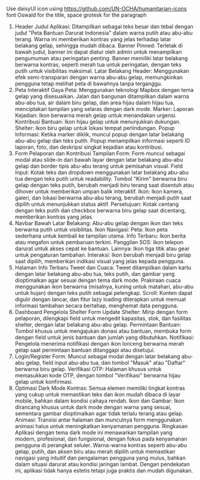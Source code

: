 Use daisyUI
icon using https://github.com/UN-OCHA/humanitarian-icons
font Oswald for the title, space grotesk for the paragraph
1. Header
Judul Aplikasi: Ditampilkan sebagai teks besar dan tebal dengan judul "Peta Bantuan Darurat Indonesia" dalam warna putih atau abu-abu terang. Warna ini memberikan kontras yang jelas terhadap latar belakang gelap, sehingga mudah dibaca.
Banner Pinned: Terletak di bawah judul, banner ini dapat diatur oleh admin untuk menampilkan pengumuman atau peringatan penting. Banner memiliki latar belakang berwarna kontras, seperti merah tua untuk peringatan, dengan teks putih untuk visibilitas maksimal.
Latar Belakang Header: Menggunakan efek semi-transparan dengan warna abu-abu gelap, memungkinkan pengguna tetap melihat peta di bawahnya tanpa terganggu.
2. Peta Interaktif
Gaya Peta: Menggunakan teknologi Mapbox dengan tema gelap yang disesuaikan. Jalan dan bangunan ditampilkan dalam warna abu-abu tua, air dalam biru gelap, dan area hijau dalam hijau tua, menciptakan tampilan yang selaras dengan dark mode.
Marker: 
Laporan Kejadian: Ikon berwarna merah gelap untuk menandakan urgensi.
Kontribusi Bantuan: Ikon hijau gelap untuk menunjukkan dukungan.
Shelter: Ikon biru gelap untuk lokasi tempat perlindungan.
Popup Informasi: Ketika marker diklik, muncul popup dengan latar belakang abu-abu gelap dan teks putih. Popup menampilkan informasi seperti ID laporan, foto, dan deskripsi singkat kejadian atau kontribusi.
3. Form Pelaporan dan Kontribusi
Tampilan Form: Form muncul sebagai modal atau slide-in dari bawah layar dengan latar belakang abu-abu gelap dan border tipis abu-abu terang untuk pemisahan visual.
Field Input: 
Kotak teks dan dropdown menggunakan latar belakang abu-abu tua dengan teks putih untuk readability.
Tombol "Kirim" berwarna biru gelap dengan teks putih, berubah menjadi biru terang saat disentuh atau dihover untuk memberikan umpan balik interaktif.
Ikon: Ikon kamera, galeri, dan lokasi berwarna abu-abu terang, berubah menjadi putih saat dipilih untuk menunjukkan status aktif.
Persetujuan: Kotak centang dengan teks putih dan checkbox berwarna biru gelap saat dicentang, memberikan kontras yang jelas.
4. Navbar Bawah
Latar Belakang: Abu-abu gelap dengan ikon dan teks berwarna putih untuk visibilitas.
Ikon Navigasi:
Peta: Ikon peta sederhana untuk kembali ke tampilan utama.
Info Terbaru: Ikon berita atau megafon untuk pembaruan terkini.
Panggilan SOS: Ikon telepon darurat untuk akses cepat ke bantuan.
Lainnya: Ikon tiga titik atau gear untuk pengaturan tambahan.
Interaksi: Ikon berubah menjadi biru gelap saat dipilih, memberikan indikasi visual yang jelas kepada pengguna.
5. Halaman Info Terbaru
Tweet dan Cuaca: 
Tweet ditampilkan dalam kartu dengan latar belakang abu-abu tua, teks putih, dan gambar yang dioptimalkan agar sesuai dengan tema dark mode.
Prakiraan cuaca menggunakan ikon berwarna (misalnya, kuning untuk matahari, abu-abu untuk hujan) dengan teks putih sebagai pelengkap.
Scroll: Konten dapat digulir dengan lancar, dan fitur lazy loading diterapkan untuk memuat informasi tambahan secara bertahap, menghemat data pengguna.
6. Dashboard Pengelola Shelter
Form Update Shelter: Mirip dengan form pelaporan, dilengkapi field untuk mengedit kapasitas, stok, dan fasilitas shelter, dengan latar belakang abu-abu gelap.
Permintaan Bantuan: Tombol khusus untuk mengajukan donasi atau bantuan, membuka form dengan field untuk jenis bantuan dan jumlah yang dibutuhkan.
Notifikasi: Pengelola menerima notifikasi dengan ikon lonceng berwarna merah gelap saat permintaan bantuan ditanggapi atau disetujui.
7. Login/Register
Form: Muncul sebagai modal dengan latar belakang abu-abu gelap, field input abu-abu tua, dan tombol "Masuk" atau "Daftar" berwarna biru gelap.
Verifikasi OTP: Halaman khusus untuk memasukkan kode OTP, dengan tombol "Verifikasi" berwarna hijau gelap untuk konfirmasi.
8. Optimasi Dark Mode
Kontras: Semua elemen memiliki tingkat kontras yang cukup untuk memastikan teks dan ikon mudah dibaca di layar mobile, bahkan dalam kondisi cahaya rendah.
Ikon dan Gambar: Ikon dirancang khusus untuk dark mode dengan warna yang sesuai, sementara gambar dioptimalkan agar tidak terlalu terang atau gelap.
Animasi: Transisi antar halaman dan munculnya form menggunakan animasi halus untuk meningkatkan kenyamanan pengguna.
Ringkasan
Aplikasi dengan tema dark mode ini menawarkan tampilan yang modern, profesional, dan fungsional, dengan fokus pada kenyamanan pengguna di perangkat seluler. Warna-warna kontras seperti abu-abu gelap, putih, dan aksen biru atau merah dipilih untuk memastikan navigasi yang intuitif dan pengalaman pengguna yang mulus, bahkan dalam situasi darurat atau kondisi jaringan lambat. Dengan pendekatan ini, aplikasi tidak hanya estetis tetapi juga praktis dan mudah digunakan.